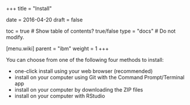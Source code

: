 +++
title = "Install"

date = 2016-04-20
draft = false

toc = true  # Show table of contents? true/false
type = "docs"  # Do not modify.

[menu.wiki]
  parent = "ibm"
  weight = 1
+++

You can choose from one of the following four methods to install:

* one-click install using your web browser (recommended)
* install on your computer using Git with the Command Prompt/Terminal app
* install on your computer by downloading the ZIP files
* install on your computer with RStudio


